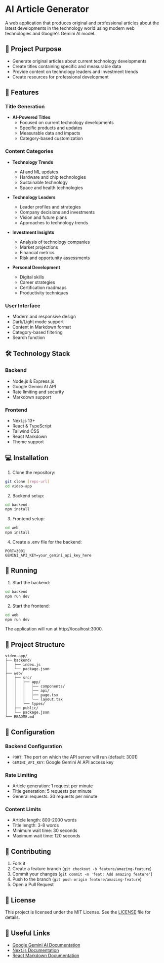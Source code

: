 # AI Article Generator

A web application that produces original and professional articles about the latest developments in the technology world using modern web technologies and Google's Gemini AI model.

## 🎯 Project Purpose

- Generate original articles about current technology developments
- Create titles containing specific and measurable data
- Provide content on technology leaders and investment trends
- Create resources for professional development

## 🚀 Features

### Title Generation
- **AI-Powered Titles**
  - Focused on current technology developments
  - Specific products and updates
  - Measurable data and impacts
  - Category-based customization

### Content Categories
- **Technology Trends**
  - AI and ML updates
  - Hardware and chip technologies
  - Sustainable technology
  - Space and health technologies

- **Technology Leaders**
  - Leader profiles and strategies
  - Company decisions and investments
  - Vision and future plans
  - Approaches to technology trends

- **Investment Insights**
  - Analysis of technology companies
  - Market projections
  - Financial metrics
  - Risk and opportunity assessments

- **Personal Development**
  - Digital skills
  - Career strategies
  - Certification roadmaps
  - Productivity techniques

### User Interface
- Modern and responsive design
- Dark/Light mode support
- Content in Markdown format
- Category-based filtering
- Search function

## 🛠 Technology Stack

### Backend
- Node.js & Express.js
- Google Gemini AI API
- Rate limiting and security
- Markdown support

### Frontend
- Next.js 13+
- React & TypeScript
- Tailwind CSS
- React Markdown
- Theme support

## 💻 Installation

1. Clone the repository:
```bash
git clone [repo-url]
cd video-app
```

2. Backend setup:
```bash
cd backend
npm install
```

3. Frontend setup:
```bash
cd web
npm install
```

4. Create a .env file for the backend:
```env
PORT=3001
GEMINI_API_KEY=your_gemini_api_key_here
```

## 🚀 Running

1. Start the backend:
```bash
cd backend
npm run dev
```

2. Start the frontend:
```bash
cd web
npm run dev
```

The application will run at http://localhost:3000.

## 📁 Project Structure

```
video-app/
├── backend/
│   ├── index.js
│   └── package.json
├── web/
│   ├── src/
│   │   ├── app/
│   │   │   ├── components/
│   │   │   ├── api/
│   │   │   ├── page.tsx
│   │   │   └── layout.tsx
│   │   └── types/
│   ├── public/
│   └── package.json
└── README.md
```

## 🔧 Configuration

### Backend Configuration
- `PORT`: The port on which the API server will run (default: 3001)
- `GEMINI_API_KEY`: Google Gemini AI API access key

### Rate Limiting
- Article generation: 1 request per minute
- Title generation: 5 requests per minute
- General requests: 30 requests per minute

### Content Limits
- Article length: 800-2000 words
- Title length: 3-8 words
- Minimum wait time: 30 seconds
- Maximum wait time: 120 seconds

## 🤝 Contributing

1. Fork it
2. Create a feature branch (`git checkout -b feature/amazing-feature`)
3. Commit your changes (`git commit -m 'feat: Add amazing feature'`)
4. Push to the branch (`git push origin feature/amazing-feature`)
5. Open a Pull Request

## 📝 License

This project is licensed under the MIT License. See the [LICENSE](LICENSE) file for details.

## 🔗 Useful Links

- [Google Gemini AI Documentation](https://ai.google.dev/docs)
- [Next.js Documentation](https://nextjs.org/docs)
- [React Markdown Documentation](https://remarkjs.github.io/react-markdown/) 